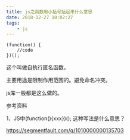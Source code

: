 ```yaml
---
title: js之函数用小括号括起来什么意思
date: 2018-12-27 10:02:27
tags:
	- js
---
```






```
(function() {
	//code
})();
```

这个叫做自执行匿名函数。

主要用途是限制作用范围的。避免命名冲突。

js库一般都是这么做的。





参考资料

1、JS中(function(){xxx})(); 这种写法是什么意思？

https://segmentfault.com/q/1010000000135703